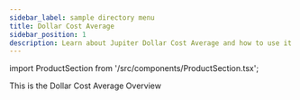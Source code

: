 ```yaml
---
sidebar_label: sample directory menu
title: Dollar Cost Average
sidebar_position: 1
description: Learn about Jupiter Dollar Cost Average and how to use it.
---
```


<head>
    <title>DCA Guide: Directory</title>
    <meta name="twitter:card" content="summary" />
</head>

import ProductSection from '/src/components/ProductSection.tsx';

This is the Dollar Cost Average Overview

<ProductSection 
    title="Getting Started with DCA" 
    sectionKey="dca"
    linkColor="darkgreen"
    buttonLink="../"
/>
